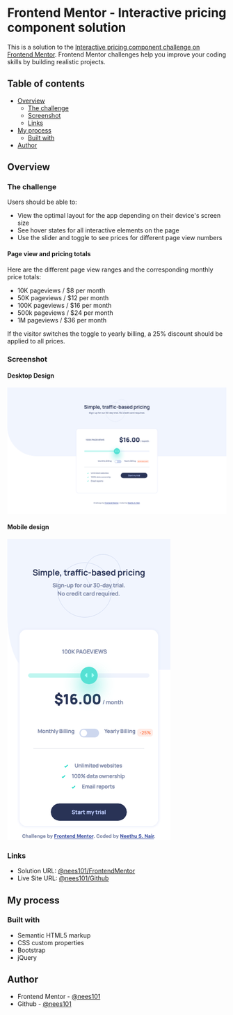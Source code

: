 # Frontend Mentor - Interactive pricing component solution

This is a solution to the [Interactive pricing component challenge on Frontend Mentor](https://www.frontendmentor.io/challenges/interactive-pricing-component-t0m8PIyY8). Frontend Mentor challenges help you improve your coding skills by building realistic projects.

## Table of contents

- [Overview](#overview)
  - [The challenge](#the-challenge)
  - [Screenshot](#screenshot)
  - [Links](#links)
- [My process](#my-process)
  - [Built with](#built-with)
- [Author](#author)



## Overview

### The challenge

Users should be able to:

- View the optimal layout for the app depending on their device's screen size
- See hover states for all interactive elements on the page
- Use the slider and toggle to see prices for different page view numbers

#### Page view and pricing totals

Here are the different page view ranges and the corresponding monthly price totals:

- 10K pageviews / $8 per month
- 50K pageviews / $12 per month
- 100K pageviews / $16 per month
- 500k pageviews / $24 per month
- 1M pageviews / $36 per month

If the visitor switches the toggle to yearly billing, a 25% discount should be applied to all prices.


### Screenshot

#### Desktop Design
![](./FinalDesignScreenshots/Desktop_version.png)

#### Mobile design
![](./FinalDesignScreenshots/Mobile_version.png)


### Links

- Solution URL: [@nees101/FrontendMentor](https://your-solution-url.com)
- Live Site URL: [@nees101/Github](https://your-live-site-url.com)

## My process

### Built with

- Semantic HTML5 markup
- CSS custom properties
- Bootstrap
- jQuery


## Author

- Frontend Mentor - [@nees101](https://www.frontendmentor.io/profile/nees101)
- Github - [@nees101](https://www.GitHub.com/nees101)
